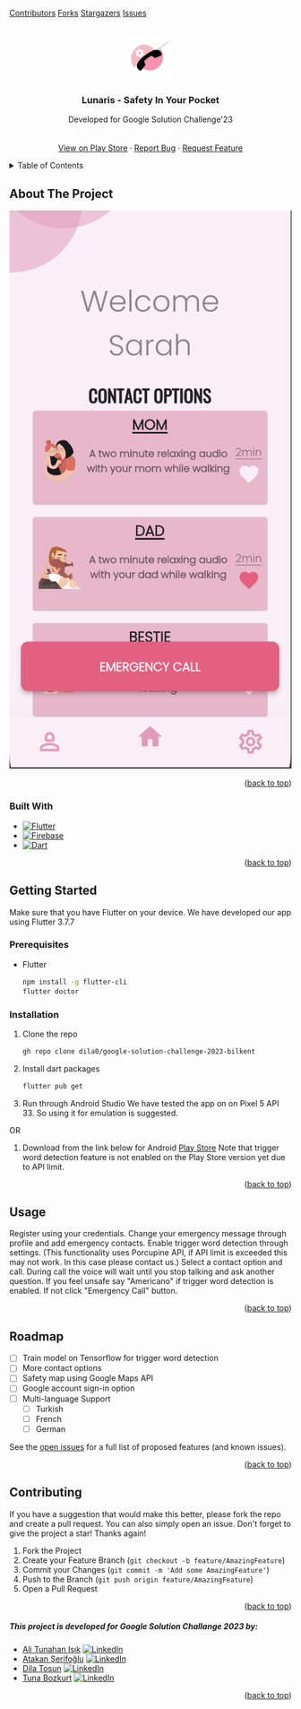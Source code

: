 <div id="top"></div>

[Contributors][contributors-url]
[Forks][forks-url]
[Stargazers][stars-url]
[Issues][issues-url]

<!-- PROJECT LOGO -->
<br />
<div align="center">
  <a href="https://github.com/dila0/google-solution-challenge-2023-bilkent">
    <img src="/lunarislogo.png" alt="Logo" width="80" height="80">
  </a>

<h3 align="center">Lunaris - Safety In Your Pocket</h3>

  <p align="center">
    Developed for Google Solution Challenge'23
    <br />
    <br />
    <br />
    <a href="https://play.google.com/store/apps/details?id=com.hekatech.google_solution">View on Play Store</a>
    ·
    <a href="https://github.com/dila0/google-solution-challenge-2023-bilkent/issues">Report Bug</a>
    ·
    <a href="https://github.com/dila0/google-solution-challenge-2023-bilkent/issues">Request Feature</a>
  </p>
</div>



<!-- TABLE OF CONTENTS -->
<details>
  <summary>Table of Contents</summary>
  <ol>
    <li>
      <a href="#about-the-project">About The Project</a>
      <ul>
        <li><a href="#built-with">Built With</a></li>
      </ul>
    </li>
    <li>
      <a href="#getting-started">Getting Started</a>
      <ul>
        <li><a href="#prerequisites">Prerequisites</a></li>
        <li><a href="#installation">Installation</a></li>
      </ul>
    </li>
    <li><a href="#usage">Usage</a></li>
    <li><a href="#roadmap">Roadmap</a></li>
    <li><a href="#contributing">Contributing</a></li>
    <li><a href="#contact">Contact</a></li>
  </ol>
</details>



<!-- ABOUT THE PROJECT -->
## About The Project

[![Lunaris-ss][product-screenshot]](https://play.google.com/store/apps/details?id=com.hekatech.google_solution)


<p align="right">(<a href="#readme-top">back to top</a>)</p>



### Built With

* [![Flutter][Flutter]][flutter-url]
* [![Firebase][Firebase]][firebase-url]
* [![Dart][Dart]][dart-url]

<p align="right">(<a href="#readme-top">back to top</a>)</p>



<!-- GETTING STARTED -->
## Getting Started
Make sure that you have Flutter on your device. 
We have developed our app using Flutter 3.7.7

### Prerequisites

* Flutter
  ```sh
  npm install -g flutter-cli
  flutter doctor
  ```

### Installation

1. Clone the repo
   ```sh
   gh repo clone dila0/google-solution-challenge-2023-bilkent
   ```
2. Install dart packages
   ```sh
   flutter pub get
   ```
3. Run through Android Studio
   We have tested the app on on Pixel 5 API 33. So using it for emulation is suggested.

OR

1. Download from the link below for Android
   [Play Store](https://play.google.com/store/apps/details?id=com.hekatech.google_solution)
   Note that trigger word detection feature is not enabled on the Play Store version yet due to API limit.

<p align="right">(<a href="#readme-top">back to top</a>)</p>




## Usage
Register using your credentials.
Change your emergency message through profile and add emergency contacts.
Enable trigger word detection through settings. (This functionality uses Porcupine API, if API limit is exceeded this may not work. In this case please contact us.)
Select a contact option and call.
During call the voice will wait until you stop talking and ask another question.
If you feel unsafe say "Americano" if trigger word detection is enabled.
If not click "Emergency Call" button.
<p align="right">(<a href="#readme-top">back to top</a>)</p>



<!-- ROADMAP -->
## Roadmap

- [ ] Train model on Tensorflow for trigger word detection
- [ ] More contact options
- [ ] Safety map using Google Maps API
- [ ] Google account sign-in option
- [ ] Multi-language Support
    - [ ] Turkish
    - [ ] French
    - [ ] German

See the [open issues]( https://github.com/dila0/google-solution-challenge-2023-bilkent/issues) for a full list of proposed features (and known issues).

<p align="right">(<a href="#readme-top">back to top</a>)</p>



<!-- CONTRIBUTING -->
## Contributing
If you have a suggestion that would make this better, please fork the repo and create a pull request. You can also simply open an issue.
Don't forget to give the project a star! Thanks again!

1. Fork the Project
2. Create your Feature Branch (`git checkout -b feature/AmazingFeature`)
3. Commit your Changes (`git commit -m 'Add some AmazingFeature'`)
4. Push to the Branch (`git push origin feature/AmazingFeature`)
5. Open a Pull Request

<p align="right">(<a href="#readme-top">back to top</a>)</p>

<!-- CONTACT -->

##### This project is  developed for Google Solution Challange 2023 by:
* [Ali Tunahan Işık](https://github.com/ali-tunahan)    [![LinkedIn][linkedin-shield]][linkedin-url-ati]
* [Atakan Şerifoğlu](https://github.com/atakanserifoglu)   [![LinkedIn][linkedin-shield]][linkedin-url-atakan]
* [Dila Tosun](https://github.com/dila0)   [![LinkedIn][linkedin-shield]][linkedin-url-dila]
* [Tuna Bozkurt](https://github.com/tbozk)   [![LinkedIn][linkedin-shield]][linkedin-url-tuna]


<p align="right">(<a href="#readme-top">back to top</a>)</p>



<!-- MARKDOWN LINKS & IMAGES -->
[contributors-url]: https://github.com/dila0/google-solution-challenge-2023-bilkent/graphs/contributors
[forks-url]: https://github.com/dila0/google-solution-challenge-2023-bilkent/network/members
[stars-url]: https://github.com/dila0/google-solution-challenge-2023-bilkent/stargazers
[issues-url]: https://github.com/dila0/google-solution-challenge-2023-bilkent/issues

[linkedin-shield]: https://img.shields.io/badge/-LinkedIn-black.svg?style=for-the-badge&logo=linkedin&colorB=555
[linkedin-url-ati]: https://www.linkedin.com/in/ali-tunahan

[linkedin-url-tuna]: https://www.linkedin.com/in/tuna-bozkurt-248bb1209/

[linkedin-url-atakan]: https://www.linkedin.com/in/atakanserifoglu/

[linkedin-url-dila]: https://www.linkedin.com/in/dila-tosun/

[Flutter]: https://img.shields.io/badge/Flutter-%2302569B.svg?style=for-the-badge&logo=Flutter&logoColor=white
[flutter-url]: https://flutter.dev
[Firebase]: https://img.shields.io/badge/firebase-%23039BE5.svg?style=for-the-badge&logo=firebase
[firebase-url]: https://firebase.google.com

[Dart]: https://img.shields.io/badge/dart-%230175C2.svg?style=for-the-badge&logo=dart&logoColor=white
[dart-url]: https://dart.dev

[product-screenshot]: /unnamed.webp
